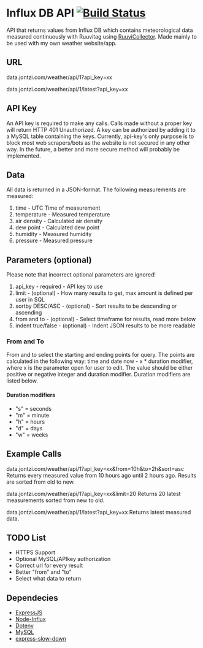 # Influx DB API [![Build Status](https://travis-ci.com/Jontzii/Ruuvi-InfluxDB-API.svg?token=5Bjybdo7LaL3nvzBsFyv&branch=master)](https://travis-ci.com/Jontzii/Ruuvi-InfluxDB-API)
API that returns values from Influx DB which contains meteorological data measured continuously with Ruuvitag using [RuuviCollector](https://github.com/Scrin/RuuviCollector). Made mainly to be used with my own weather website/app.

## URL
data.jontzi.com/weather/api/1?api_key=xx

data.jontzi.com/weather/api/1/latest?api_key=xx

## API Key
An API key is required to make any calls. Calls made without a proper key will return HTTP 401 Unauthorized. A key can be authorized by adding it to a MySQL table containing the keys. Currently, api-key's only purpose is to block most web scrapers/bots as the website is not secured in any other way. In the future, a better and more secure method will probably be implemented.

## Data
All data is returned in a JSON-format. The following measurements are measured:
1. time - UTC Time of measurement
2. temperature - Measured temperature
3. air density - Calculated air density
4. dew point - Calculated dew point
5. humidity - Measured humidity
6. pressure - Measured pressure

## Parameters (optional)
Please note that incorrect optional parameters are ignored!
1. api_key - required - API key to use
2. limit - (optional) - How many results to get, max amount is defined per user in SQL
3. sortby DESC/ASC - (optional) - Sort results to be descending or ascending
4. from and to - (optional) - Select timeframe for results, read more below
4. indent true/false - (optional) - Indent JSON results to be more readable

### From and To
From and to select the starting and ending points for query. The points are calculated in the following way: time and date now - x * duration modifier, where x is the parameter open for user to edit. The value should be either positive or negative integer and duration modifier. Duration modifiers are listed below.

#### Duration modifiers
- "s" = seconds
- "m" = minute
- "h" = hours
- "d" = days
- "w" = weeks

## Example Calls
data.jontzi.com/weather/api/1?api_key=xx&from=10h&to=2h&sort=asc
Returns every measured value from 10 hours ago until 2 hours ago. Results are sorted from old to new.

data.jontzi.com/weather/api/1?api_key=xx&limit=20
Returns 20 latest measurements sorted from new to old.

data.jontzi.com/weather/api/1/latest?api_key=xx
Returns latest measured data.

## TODO List
- HTTPS Support
- Optional MySQL/APIkey authorization
- Correct url for every result
- Better "from" and "to"
- Select what data to return

## Dependecies
- [ExpressJS](https://github.com/expressjs/express)
- [Node-Influx](https://github.com/node-influx/node-influx)
- [Dotenv](https://github.com/motdotla/dotenv)
- [MySQL](https://github.com/mysqljs/mysql)
- [express-slow-down](https://github.com/rameshgkwd05/express-slow-down)
